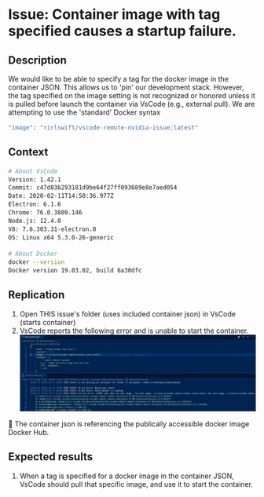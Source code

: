 # Issue: Container image with tag specified causes a startup failure.

## Description
We would like to be able to specify a tag for the docker image in the container JSON. 
This allows us to 'pin' our development stack.
However, the tag specified on the image setting is not recognized or honored unless it is pulled before launch the container via VsCode (e.g., external pull). We are attempting to use the 'standard' Docker syntax

``` bash
"image": "rirlswift/vscode-remote-nvidia-issue:latest"
```

## Context
``` bash
# About VsCode
Version: 1.42.1
Commit: c47d83b293181d9be64f27ff093689e8e7aed054
Date: 2020-02-11T14:50:36.977Z
Electron: 6.1.6
Chrome: 76.0.3809.146
Node.js: 12.4.0
V8: 7.6.303.31-electron.0
OS: Linux x64 5.3.0-26-generic

# About Docker
docker --version
Docker version 19.03.02, build 6a30dfc
```

## Replication 
1) Open THIS issue's folder (uses included container json) in VsCode (starts container)
3) VsCode reports the following error and is unable to start the container.
![Container Log](images/issue.png)


:loudspeaker: The container json is referencing the publically accessible docker image Docker Hub.


## Expected results 
1) When a tag is specified for a docker image in the container JSON, VsCode should pull that specific image, and use it to start the container.

